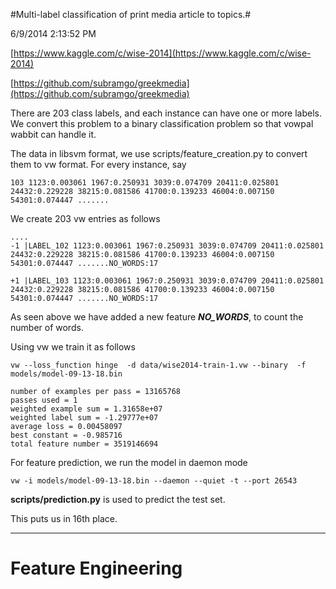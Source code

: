 #Multi-label classification of print media article to topics.#

6/9/2014 2:13:52 PM 


[https://www.kaggle.com/c/wise-2014](https://www.kaggle.com/c/wise-2014)

[https://github.com/subramgo/greekmedia](https://github.com/subramgo/greekmedia)


There are 203 class labels, and each instance can have one or more labels. We convert this problem to a binary classification problem so that vowpal wabbit can handle it.

The data in libsvm format, we use scripts/feature_creation.py to convert them to vw format. For every instance, say

    103 1123:0.003061 1967:0.250931 3039:0.074709 20411:0.025801 24432:0.229228 38215:0.081586 41700:0.139233 46004:0.007150 54301:0.074447 .......
    
We create 203 vw entries as follows


    ....
    -1 |LABEL_102 1123:0.003061 1967:0.250931 3039:0.074709 20411:0.025801 24432:0.229228 38215:0.081586 41700:0.139233 46004:0.007150 54301:0.074447 .......NO_WORDS:17
    
    +1 |LABEL_103 1123:0.003061 1967:0.250931 3039:0.074709 20411:0.025801 24432:0.229228 38215:0.081586 41700:0.139233 46004:0.007150 54301:0.074447 .......NO_WORDS:17
     

As seen above we have added a new feature ***NO_WORDS***, to count the number of words.

Using vw we train it as follows

    vw --loss_function hinge  -d data/wise2014-train-1.vw --binary  -f models/model-09-13-18.bin
    
    number of examples per pass = 13165768
    passes used = 1
    weighted example sum = 1.31658e+07
    weighted label sum = -1.29777e+07
    average loss = 0.00458097
    best constant = -0.985716
    total feature number = 3519146694
    
For feature prediction, we run the model in daemon mode


    vw -i models/model-09-13-18.bin --daemon --quiet -t --port 26543

**scripts/prediction.py** is used to predict the test set.

This puts us in 16th place.

------

Feature Engineering
============

